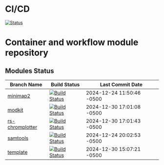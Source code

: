 # CI/CD

[![Status](https://github.com/bwbioinfo/modules/actions/workflows/update-main.yml/badge.svg)](https://github.com/bwbioinfo/modules/actions/workflows/update-main.yml)

# Container and workflow module repository
## Modules Status

| Branch Name | Build Status | Last Commit Date |
|-------------|--------------|-------------------|
| [minimap2](https://github.com/bwbioinfo/modules/tree/minimap2) | [![Build Status](https://github.com/bwbioinfo/modules/actions/workflows/build-and-push.yml/badge.svg?branch=minimap2)](https://github.com/bwbioinfo/modules/actions/workflows/build-and-push.yml?query=branch%3Aminimap2) | 2024-12-24 11:50:46 -0500 |
| [modkit](https://github.com/bwbioinfo/modules/tree/modkit) | [![Build Status](https://github.com/bwbioinfo/modules/actions/workflows/build-and-push.yml/badge.svg?branch=modkit)](https://github.com/bwbioinfo/modules/actions/workflows/build-and-push.yml?query=branch%3Amodkit) | 2024-12-30 17:01:08 -0500 |
| [rs-chromplotter](https://github.com/bwbioinfo/modules/tree/rs-chromplotter) | [![Build Status](https://github.com/bwbioinfo/modules/actions/workflows/build-and-push.yml/badge.svg?branch=rs-chromplotter)](https://github.com/bwbioinfo/modules/actions/workflows/build-and-push.yml?query=branch%3Ars-chromplotter) | 2024-12-30 17:01:43 -0500 |
| [samtools](https://github.com/bwbioinfo/modules/tree/samtools) | [![Build Status](https://github.com/bwbioinfo/modules/actions/workflows/build-and-push.yml/badge.svg?branch=samtools)](https://github.com/bwbioinfo/modules/actions/workflows/build-and-push.yml?query=branch%3Asamtools) | 2024-12-24 20:02:53 -0500 |
| [template](https://github.com/bwbioinfo/modules/tree/template) | [![Build Status](https://github.com/bwbioinfo/modules/actions/workflows/build-and-push.yml/badge.svg?branch=template)](https://github.com/bwbioinfo/modules/actions/workflows/build-and-push.yml?query=branch%3Atemplate) | 2024-12-30 15:07:21 -0500 |
